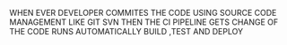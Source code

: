 WHEN EVER DEVELOPER COMMITES THE CODE USING SOURCE CODE MANAGEMENT LIKE
GIT SVN THEN THE CI PIPELINE GETS CHANGE OF THE CODE RUNS AUTOMATICALLY BUILD ,TEST AND DEPLOY

